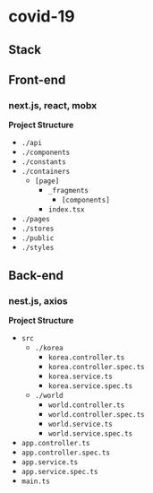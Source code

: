 # covid-19


## Stack
## Front-end
### next.js, react, mobx
**Project Structure**
- `./api`
- `./components`
- `./constants`
- `./containers`
  - `[page]`
    - `_fragments`
      - `[components]`
    - `index.tsx`
- `./pages`
- `./stores`
- `./public`
- `./styles`

## Back-end
### nest.js, axios
**Project Structure**
- `src`
  - `./korea`
    - `korea.controller.ts`
    - `korea.controller.spec.ts`
    - `korea.service.ts`
    - `korea.service.spec.ts`
  - `./world`
    - `world.controller.ts`
    - `world.controller.spec.ts`
    - `world.service.ts`
    - `world.service.spec.ts`
- `app.controller.ts`
- `app.controller.spec.ts`
- `app.service.ts`
- `app.service.spec.ts`
- `main.ts`

